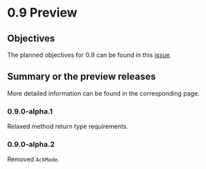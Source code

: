# 0.9 Preview

## Objectives

The planned objectives for 0.9 can be found in this [issue](https://github.com/minghuaw/toy-rpc/issues/25).

## Summary or the preview releases

More detailed information can be found in the corresponding page.

### 0.9.0-alpha.1

Relaxed method return type requirements. 

### 0.9.0-alpha.2

Removed `AckMode`.